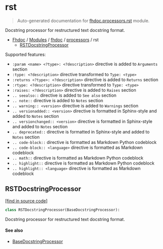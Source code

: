 # rst

> Auto-generated documentation for [fhdoc.processors.rst](../../../fhdoc/processors/rst.py) module.

Docstring processor for restructured text docstring format.

- [Fhdoc](../../README.md#fhdoc-index) / [Modules](../../README.md#fhdoc-modules) / [fhdoc](../index.md#fhdoc) / [processors](index.md#processors) / rst
    - [RSTDocstringProcessor](#rstdocstringprocessor)

Supported features:

- `:param <name> <?type>: <?description>` directive is added to `Arguments` section
- `:type: <?description>` directive transformed to `Type: <type>`
- `:returns <?type>: <?description>` directive is added to `Returns` section
- `:rtype: <?description>` directive transformed to `Type: <type>`
- `:raises: <?description>` directive is added to `Raises` section
- `.. seealso::` directive is added to `See also` section
- `.. note::` directive is added to `Notes` section
- `.. warning:: <version>` directive is added to `Warnings` section
- `.. versionadded:: <version>` directive is formatted in Sphinx-style and added to `Notes` section
- `.. versionchanged:: <version>` directive is formatted in Sphinx-style and added to `Notes` section
- `.. deprecated::` directive is formatted in Sphinx-style and added to `Notes` section
- `.. code-block::` directive is formatted as Markdown Python codeblock
- `.. code-block:: <language>` directive is formatted as Markdown codeblock
- `.. math::` directive is formatted as Markdown Python codeblock
- `.. highlight::` directive is formatted as Markdown Python codeblock
- `.. highlight:: <language>` directive is formatted as Markdown codeblock

## RSTDocstringProcessor

[[find in source code]](../../../fhdoc/processors/rst.py#L32)

```python
class RSTDocstringProcessor(BaseDocstringProcessor):
```

Docstring processor for restructured text docstring format.

#### See also

- [BaseDocstringProcessor](base.md#basedocstringprocessor)
